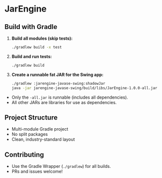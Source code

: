 # JarEngine

## Build with Gradle

1. **Build all modules (skip tests):**
   ```sh
   ./gradlew build -x test
   ```

2. **Build and run tests:**
   ```sh
   ./gradlew build
   ```

3. **Create a runnable fat JAR for the Swing app:**
   ```sh
   ./gradlew :jarengine-javase-swing:shadowJar
   java -jar jarengine-javase-swing/build/libs/JarEngine-1.0.0-all.jar
   ```

- Only the `-all.jar` is runnable (includes all dependencies).
- All other JARs are libraries for use as dependencies.

## Project Structure
- Multi-module Gradle project
- No split packages
- Clean, industry-standard layout

## Contributing
- Use the Gradle Wrapper (`./gradlew`) for all builds.
- PRs and issues welcome! 
